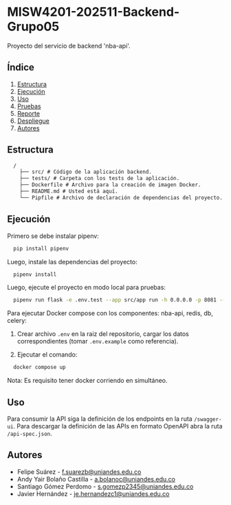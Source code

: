 # MISW4201-202511-Backend-Grupo05

Proyecto del servicio de backend 'nba-api'.

## Índice

1. [Estructura](#estructura)
2. [Ejecución](#ejecución)
3. [Uso](#uso)
4. [Pruebas](#pruebas)
5. [Reporte](#reporte)
6. [Despliegue](#despliegue)
7. [Autores](#autores)

## Estructura

```txt
  /
    ├── src/ # Código de la aplicación backend.
    ├── tests/ # Carpeta con los tests de la aplicación.
    ├── Dockerfile # Archivo para la creación de imagen Docker.
    ├── README.md # Usted está aquí.
    └── Pipfile # Archivo de declaración de dependencias del proyecto.
```

## Ejecución

Primero se debe instalar pipenv:

```bash
  pip install pipenv
```

Luego, instale las dependencias del proyecto:

```bash
  pipenv install
```

Luego, ejecute el proyecto en modo local para pruebas:

```bash
  pipenv run flask -e .env.test --app src/app run -h 0.0.0.0 -p 8081 --debug
```

Para ejecutar Docker compose con los componentes: nba-api, redis, db, celery:

1. Crear archivo `.env` en la raiz del repositorio, cargar los datos correspondientes (tomar `.env.example` como referencia).

2. Ejecutar el comando:

```bash
  docker compose up
```

Nota: Es requisito tener docker corriendo en simultáneo.

## Uso

Para consumir la API siga la definición de los endpoints en la ruta `/swagger-ui`. Para descargar la definición de las APIs en formato OpenAPI abra la ruta `/api-spec.json`.

## Autores

- Felipe Suárez - f.suarezb@uniandes.edu.co
- Andy Yair Bolaño Castilla - a.bolanoc@uniandes.edu.co
- Santiago Gómez Perdomo - s.gomezp2345@uniandes.edu.co
- Javier Hernández - je.hernandezc1@uniandes.edu.co
